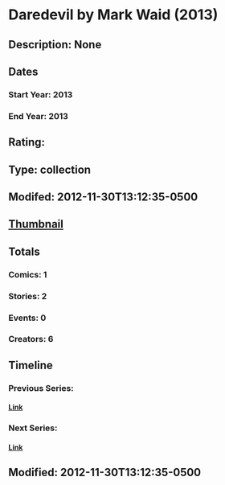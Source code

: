 # Daredevil by Mark Waid (2013)
## Description: None
## Dates
### Start Year: 2013
### End Year: 2013
## Rating: 
## Type: collection
## Modifed: 2012-11-30T13:12:35-0500
## [Thumbnail](http://i.annihil.us/u/prod/marvel/i/mg/b/40/image_not_available.jpg)
## Totals
### Comics: 1
### Stories: 2
### Events: 0
### Creators: 6
## Timeline
### Previous Series: 
#### [Link]()
### Next Series: 
#### [Link]()
## Modified: 2012-11-30T13:12:35-0500